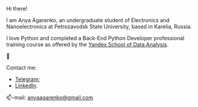 Hi there!

I am Anya Agarenko, an undergraduate student of Electronics and Nanoelectronics at Petrozavodsk State University, based in Karelia, Russia.

I love Python and completed a Back-End Python Developer professional training course as offered by the [Yandex School of Data Analysis](https://practicum.yandex.com/).

🥨

Contact me:
* [Telegram](https://t.me/hannutah);
* [LinkedIn](https://www.linkedin.com/in/anya-agarenko/).

📫-mail: anyaagarenko@gmail.com
